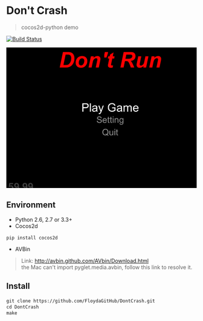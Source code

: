 # Don't Crash
> cocos2d-python demo

[![Build Status][travis-image]][travis-link]

![demo](preview.gif)

## Environment
- Python 2.6, 2.7 or 3.3+
- Cocos2d
```
pip install cocos2d
```
- AVBin
> Link: http://avbin.github.com/AVbin/Download.html  
the Mac can't import pyglet.media.avbin, follow this link to resolve it.


## Install
```
git clone https://github.com/FloydaGitHub/DontCrash.git
cd DontCrash
make
```

[travis-image]: https://img.shields.io/travis/FloydaGithub/DontCrash/master.png
[travis-link]: https://travis-ci.org/FloydaGithub/DontCrash